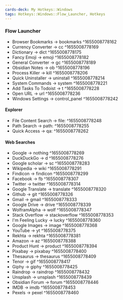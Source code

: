 ```yaml
---
cards-deck: My Hotkeys::Windows
tags: Hotkeys::Windows::Flow_Launcher, Hotkeys
---
```



### Flow Launcher
- Browser Bookmarks → bookmarks ^1655008778162
- Currency Converter → cc ^1655008778169
- Dictionary → dict ^1655008778175
- Fancy Emoji → emoji ^1655008778182
- General Converter → gc ^1655008778189
- Obsidian Notes → ob ^1655008778196
- Process Killer → kill ^1655008778206
- Quick Uninstaller → uninstall ^1655008778214
- System Commands → system ^1655008778221
- Add Tasks To Todoist → t ^1655008778228
- Open URL → url ^1655008778236
- Windows Settings → control_panel ^1655008778242
#### Explorer
- File Content Search → file: ^1655008778248
- Path Search → path: ^1655008778255
- Quick Access → qa: ^1655008778262
#### Web Searches
- Google → nothing ^1655008778269
- DuckDuckGo → d ^1655008778276
- Google scholar → sc ^1655008778283
- Wikipedia → wiki  ^1655008778291
- Findicon → findicon ^1655008778299
- Facebook → fb ^1655008778307
- Twitter → twitter ^1655008778314
- Google Translate → translate ^1655008778320
- Github → git ^1655008778326
- Gmail → gmail  ^1655008778333
- Google Drive → drive ^1655008778339
- WolframAlpha → wolf ^1655008778347
- Stack Overflow → stackoverflow ^1655008778353
- I'm Feeling Lucky → lucky ^1655008778360
- Google Images → image ^1655008778368
- YouTube → yt ^1655008778375
- Rekhta → rekhta ^1655008778381
- Amazon → az ^1655008778388
- Product Hunt → product ^1655008778394
- Pixabay → pixabay ^1655008778400
- Thesaurus → thesaurus ^1655008778409
- Tenor → gif ^1655008778417
- Giphy → giphy ^1655008778425
- Raindrop → raindrop ^1655008778432
- Unsplash → unsplash ^1655008778439
- Obsidian Forum → forum ^1655008778446
- IMDB → imdb ^1655008778453
- Pexels → pexel ^1655008778460
